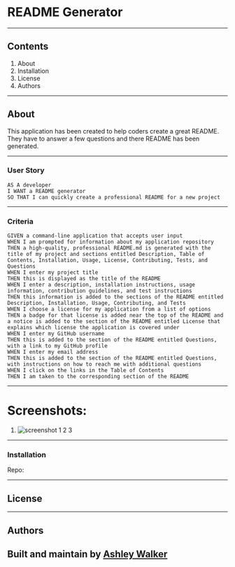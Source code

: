 # README Generator

---
## Contents
1. About
2. Installation
3. License
4. Authors


---
## About
This application has been created to help coders create a great README. They have to answer a few questions and there README has been generated. 

---
### User Story
```
AS A developer
I WANT a README generator
SO THAT I can quickly create a professional README for a new project
```

---
### Criteria
```
GIVEN a command-line application that accepts user input
WHEN I am prompted for information about my application repository
THEN a high-quality, professional README.md is generated with the title of my project and sections entitled Description, Table of Contents, Installation, Usage, License, Contributing, Tests, and Questions
WHEN I enter my project title
THEN this is displayed as the title of the README
WHEN I enter a description, installation instructions, usage information, contribution guidelines, and test instructions
THEN this information is added to the sections of the README entitled Description, Installation, Usage, Contributing, and Tests
WHEN I choose a license for my application from a list of options
THEN a badge for that license is added near the top of the README and a notice is added to the section of the README entitled License that explains which license the application is covered under
WHEN I enter my GitHub username
THEN this is added to the section of the README entitled Questions, with a link to my GitHub profile
WHEN I enter my email address
THEN this is added to the section of the README entitled Questions, with instructions on how to reach me with additional questions
WHEN I click on the links in the Table of Contents
THEN I am taken to the corresponding section of the README
```
---
# Screenshots:

1. ![screenshot 1](image/readme-generator-1.png)
2
3

---

### Installation
Repo:


---

## License


----
## Authors

Built and maintain by [Ashley Walker](https://github.com/lawalker4)
---
